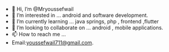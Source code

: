 - 👋 Hi, I’m @Mryoussefwail
- 👀 I’m interested in ... android and software development.
- 🌱 I’m currently learning ... java springs, php , frontend ,flutter 
- 💞️ I’m looking to collaborate on ... android , mobile applications.
- 📫 How to reach me ...
- Email:youssefwail711@gmail.com.

<!---
Mryoussefwail/Mryoussefwail is a ✨ special ✨ repository because its `README.md` (this file) appears on your GitHub profile.
You can click the Preview link to take a look at your changes.
--->
